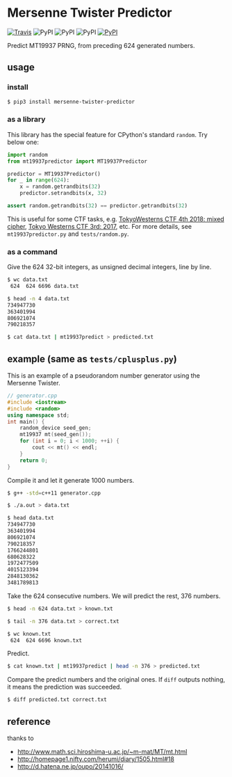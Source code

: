 # Mersenne Twister Predictor

[![Travis](https://img.shields.io/travis/kmyk/mersenne-twister-predictor.svg)](https://travis-ci.org/kmyk/mersenne-twister-predictor)
![PyPI](https://img.shields.io/pypi/l/mersenne-twister-predictor.svg)
![PyPI](https://img.shields.io/pypi/pyversions/mersenne-twister-predictor.svg)
![PyPI](https://img.shields.io/pypi/status/mersenne-twister-predictor.svg)
[![PyPI](https://img.shields.io/pypi/v/mersenne-twister-predictor.svg)](https://pypi.python.org/pypi/mersenne-twister-predictor)

Predict MT19937 PRNG, from preceding 624 generated numbers.

## usage

### install

``` sh
$ pip3 install mersenne-twister-predictor
```

### as a library

This library has the special feature for CPython's standard `random`.
Try below one:

``` python
import random
from mt19937predictor import MT19937Predictor

predictor = MT19937Predictor()
for _ in range(624):
    x = random.getrandbits(32)
    predictor.setrandbits(x, 32)

assert random.getrandbits(32) == predictor.getrandbits(32)
```

This is useful for some CTF tasks, e.g. [TokyoWesterns CTF 4th 2018: mixed cipher](https://ctftime.org/task/6514), [Tokyo Westerns CTF 3rd: 2017](https://ctftime.org/task/4546), etc.
For more details, see `mt19937predictor.py` and `tests/random.py`.

### as a command

Give the 624 32-bit integers, as unsigned decimal integers, line by line.

``` sh
$ wc data.txt
 624  624 6696 data.txt

$ head -n 4 data.txt
734947730
363401994
806921074
790218357

$ cat data.txt | mt19937predict > predicted.txt
```

## example (same as `tests/cplusplus.py`)

This is an example of a pseudorandom number generator using the Mersenne Twister.

``` c++
// generator.cpp
#include <iostream>
#include <random>
using namespace std;
int main() {
    random_device seed_gen;
    mt19937 mt(seed_gen());
    for (int i = 0; i < 1000; ++i) {
        cout << mt() << endl;
    }
    return 0;
}
```

Compile it and let it generate 1000 numbers.

``` sh
$ g++ -std=c++11 generator.cpp

$ ./a.out > data.txt

$ head data.txt
734947730
363401994
806921074
790218357
1766244801
680628322
1972477509
4015123394
2848130362
3481789813
```

Take the 624 consecutive numbers.  We will predict the rest, 376 numbers.

``` sh
$ head -n 624 data.txt > known.txt

$ tail -n 376 data.txt > correct.txt

$ wc known.txt
 624  624 6696 known.txt
```

Predict.

``` sh
$ cat known.txt | mt19937predict | head -n 376 > predicted.txt
```

Compare the predict numbers and the original ones.
If `diff` outputs nothing, it means the prediction was succeeded.

``` sh
$ diff predicted.txt correct.txt
```

## reference

thanks to

-   <http://www.math.sci.hiroshima-u.ac.jp/~m-mat/MT/mt.html>
-   <http://homepage1.nifty.com/herumi/diary/1505.html#18>
-   <http://d.hatena.ne.jp/oupo/20141016/>
